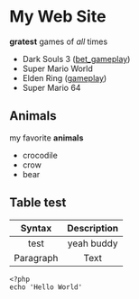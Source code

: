 # My Web Site
**gratest** games of *all* times
- Dark Souls 3 ([bet_gameplay](https://www.youtube.com/watch?v=sg13yr0DmIg))
- Super Mario World
- Elden Ring ([gameplay](https://www.youtube.com/watch?v=RwKHGI__4HM))
- Super Mario 64

## Animals
my favorite **animals**
- crocodile
- crow
- bear

## Table test
| Syntax      | Description |
| :-----------: | :-----------: |
| test      | yeah buddy       |
| Paragraph   | Text        |

```
<?php
echo 'Hello World'
```
